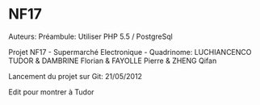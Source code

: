 NF17
====

Auteurs:
Préambule: Utiliser PHP 5.5 / PostgreSql


Projet NF17 - Supermarché Electronique - Quadrinome: LUCHIANCENCO TUDOR &amp; DAMBRINE Florian &amp; FAYOLLE Pierre &amp; ZHENG Qifan

Lancement du projet sur Git: 21/05/2012

Edit pour montrer à Tudor
